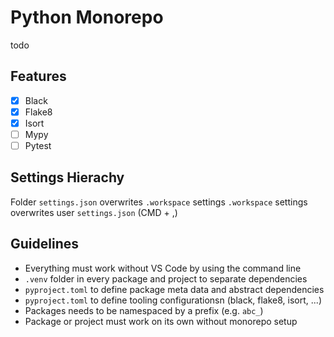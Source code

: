 # Python Monorepo

todo

## Features

- [x] Black
- [x] Flake8
- [x] Isort
- [ ] Mypy
- [ ] Pytest

## Settings Hierachy

Folder `settings.json` overwrites `.workspace` settings
`.workspace` settings overwrites user `settings.json` (CMD + ,)

## Guidelines

- Everything must work without VS Code by using the command line
- `.venv` folder in every package and project to separate dependencies
- `pyproject.toml` to define package meta data and abstract dependencies
- `pyproject.toml` to define tooling configurationsn (black, flake8, isort, ...)
- Packages needs to be namespaced by a prefix (e.g. `abc_`)
- Package or project must work on its own without monorepo setup